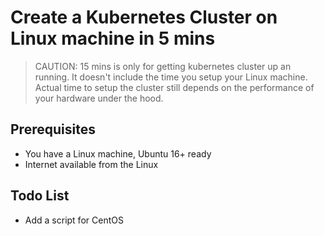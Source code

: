 # Create a Kubernetes Cluster on Linux machine in 5 mins

> CAUTION: 15 mins is only for getting kubernetes cluster up an running. It doesn't include the time you setup your Linux machine. Actual time to setup the cluster still depends on the performance of your hardware under the hood.  

## Prerequisites
* You have a Linux machine, Ubuntu 16+ ready
* Internet available from the Linux 

## Todo List
* Add a script for CentOS




